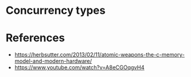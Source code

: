 # Concurrency types

# References
- https://herbsutter.com/2013/02/11/atomic-weapons-the-c-memory-model-and-modern-hardware/
- https://www.youtube.com/watch?v=A8eCGOqgvH4
